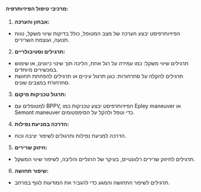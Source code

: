 #### מרכיבי טיפול הפיזיותרפיה:
1. **אבחון והערכה:**
- הפיזיותרפיסט יבצע הערכה של מצב המטופל, כולל בדיקות שיווי משקל, טווח תנועה, ועוצמת השרירים.
2. **תרגילים וסטיבולריים:**
- תרגילים שיווי משקל: כמו עמידה על רגל אחת, הליכה תוך שינוי כיוונים, או שימוש במכשירים מיוחדים.
- תרגילים להקלה על סחרחורות: כגון תרגול עיניים או תרגילים להפחתת תחושת סחרחורת במצבים שונים.
3. **תרגול טכניקות מיקום:**
- למטופלים עם BPPV, הפיזיותרפיסט יבצע טכניקות כמו Epley maneuver או Semont maneuver  כדי וטפל  ולהקל על הסימפטומים.
4. **הדרכה במניעת נפילות:**
- הדרכה למניעת נפילות ותרגולים לשיפור יציבה וכוח.
5. **חיזוק שרירים:**
- תרגילים לחיזוק שרירים רלוונטיים, בעיקר של הרגליים והליבה, לשיפור שיווי המשקל.
6. **שיפור תחושה:**
- תרגילים לשיפור התחושה והמגע כדי להגביר את המודעות לגוף במרחב.

